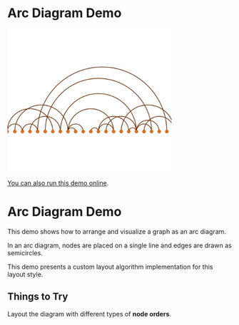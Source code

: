 # Arc Diagram Demo

<img src="../../resources/image/arc-diagram.png" alt="demo-thumbnail" height="320"/>

[You can also run this demo online](https://live.yworks.com/demos/layout/arc-diagram/index.html).

# Arc Diagram Demo

This demo shows how to arrange and visualize a graph as an arc diagram.

In an arc diagram, nodes are placed on a single line and edges are drawn as semicircles.

This demo presents a custom layout algorithm implementation for this layout style.

## Things to Try

Layout the diagram with different types of **node orders**.
